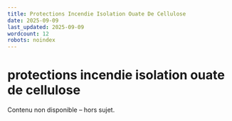 ```yaml
---
title: Protections Incendie Isolation Ouate De Cellulose
date: 2025-09-09
last_updated: 2025-09-09
wordcount: 12
robots: noindex
---
```


# protections incendie isolation ouate de cellulose

Contenu non disponible – hors sujet.